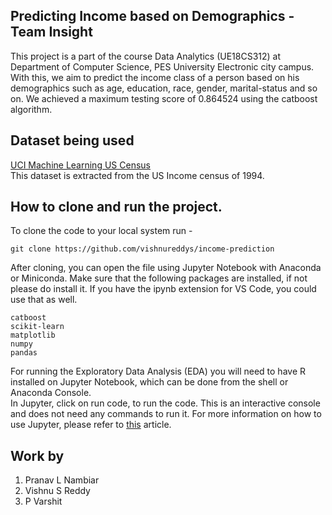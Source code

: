 ## Predicting Income based on Demographics - Team Insight
This project is a part of the course Data Analytics (UE18CS312) at Department of Computer Science, PES University Electronic city campus.   
With this, we aim to predict the income class of a person based on his demographics such as age, education, race, gender, marital-status and so on. We achieved a maximum testing score of 0.864524 using the catboost algorithm.

## Dataset being used
[UCI Machine Learning US Census](https://archive.ics.uci.edu/ml/machine-learning-databases/adult/adult.data)  
This dataset is extracted from the US Income census of 1994. 

## How to clone and run the project.
To clone the code to your local system run -
```
git clone https://github.com/vishnureddys/income-prediction
```
After cloning, you can open the file using Jupyter Notebook with Anaconda or Miniconda. Make sure that the following packages are installed, if not please do install it. If you have the ipynb extension for VS Code, you could use that as well.
```
catboost
scikit-learn
matplotlib
numpy
pandas
```
For running the Exploratory Data Analysis (EDA) you will need to have R installed on Jupyter Notebook, which can be done from the shell or Anaconda Console.  
In Jupyter, click on run code, to run the code. This is an interactive console and does not need any commands to run it. For more information on how to use Jupyter, please refer to [this](https://jupyter.org/) article.

## Work by
1. Pranav L Nambiar
2. Vishnu S Reddy
3. P Varshit
